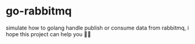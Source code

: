 # go-rabbitmq
simulate how to golang handle publish or consume data from rabbitmq, i hope this project can help you 👍🏻

